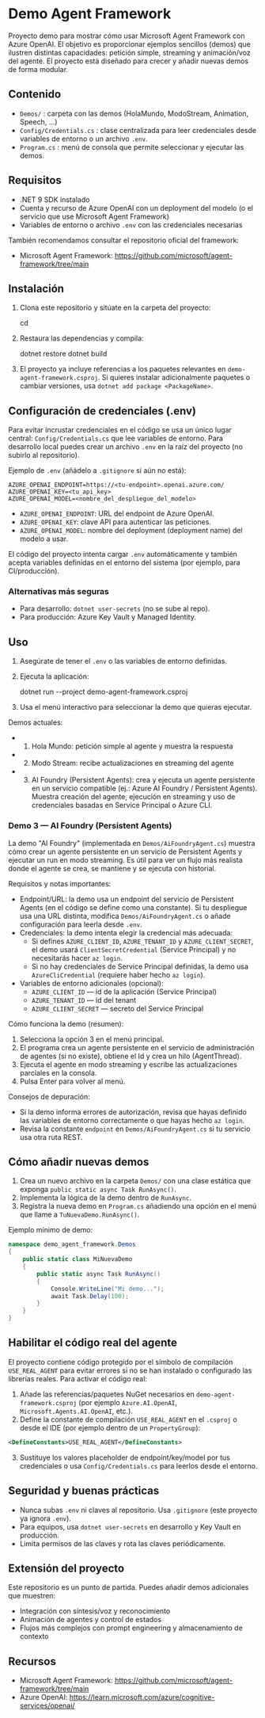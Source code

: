 # Demo Agent Framework

Proyecto demo para mostrar cómo usar Microsoft Agent Framework con Azure OpenAI. El objetivo es proporcionar ejemplos sencillos (demos) que ilustren distintas capacidades: petición simple, streaming y animación/voz del agente. El proyecto está diseñado para crecer y añadir nuevas demos de forma modular.

## Contenido

- `Demos/` : carpeta con las demos (HolaMundo, ModoStream, Animation, Speech, ...)
- `Config/Credentials.cs` : clase centralizada para leer credenciales desde variables de entorno o un archivo `.env`.
- `Program.cs` : menú de consola que permite seleccionar y ejecutar las demos.

## Requisitos

- .NET 9 SDK instalado
- Cuenta y recurso de Azure OpenAI con un deployment del modelo (o el servicio que use Microsoft Agent Framework)
- Variables de entorno o archivo `.env` con las credenciales necesarias

También recomendamos consultar el repositorio oficial del framework:

- Microsoft Agent Framework: https://github.com/microsoft/agent-framework/tree/main

## Instalación

1. Clona este repositorio y sitúate en la carpeta del proyecto:

   cd <ruta-del-proyecto>

2. Restaura las dependencias y compila:

   dotnet restore
   dotnet build

3. El proyecto ya incluye referencias a los paquetes relevantes en `demo-agent-framework.csproj`. Si quieres instalar adicionalmente paquetes o cambiar versiones, usa `dotnet add package <PackageName>`.

## Configuración de credenciales (.env)

Para evitar incrustar credenciales en el código se usa un único lugar central: `Config/Credentials.cs` que lee variables de entorno. Para desarrollo local puedes crear un archivo `.env` en la raíz del proyecto (no subirlo al repositorio).

Ejemplo de `.env` (añádelo a `.gitignore` si aún no está):

```
AZURE_OPENAI_ENDPOINT=https://<tu-endpoint>.openai.azure.com/
AZURE_OPENAI_KEY=<tu_api_key>
AZURE_OPENAI_MODEL=<nombre_del_despliegue_del_modelo>
```

- `AZURE_OPENAI_ENDPOINT`: URL del endpoint de Azure OpenAI.
- `AZURE_OPENAI_KEY`: clave API para autenticar las peticiones.
- `AZURE_OPENAI_MODEL`: nombre del deployment (deployment name) del modelo a usar.

El código del proyecto intenta cargar `.env` automáticamente y también acepta variables definidas en el entorno del sistema (por ejemplo, para CI/producción).

### Alternativas más seguras

- Para desarrollo: `dotnet user-secrets` (no se sube al repo).
- Para producción: Azure Key Vault y Managed Identity.

## Uso

1. Asegúrate de tener el `.env` o las variables de entorno definidas.
2. Ejecuta la aplicación:

   dotnet run --project demo-agent-framework.csproj

3. Usa el menú interactivo para seleccionar la demo que quieras ejecutar.

Demos actuales:
- 1) Hola Mundo: petición simple al agente y muestra la respuesta
- 2) Modo Stream: recibe actualizaciones en streaming del agente
- 3) AI Foundry (Persistent Agents): crea y ejecuta un agente persistente en un servicio compatible (ej.: Azure AI Foundry / Persistent Agents). Muestra creación del agente, ejecución en streaming y uso de credenciales basadas en Service Principal o Azure CLI.

### Demo 3 — AI Foundry (Persistent Agents)

La demo "AI Foundry" (implementada en `Demos/AiFoundryAgent.cs`) muestra cómo crear un agente persistente en un servicio de Persistent Agents y ejecutar un run en modo streaming. Es útil para ver un flujo más realista donde el agente se crea, se mantiene y se ejecuta con historial.

Requisitos y notas importantes:

- Endpoint/URL: la demo usa un endpoint del servicio de Persistent Agents (en el código se define como una constante). Si tu despliegue usa una URL distinta, modifica `Demos/AiFoundryAgent.cs` o añade configuración para leerla desde `.env`.
- Credenciales: la demo intenta elegir la credencial más adecuada:
    - Si defines `AZURE_CLIENT_ID`, `AZURE_TENANT_ID` y `AZURE_CLIENT_SECRET`, el demo usará `ClientSecretCredential` (Service Principal) y no necesitarás hacer `az login`.
    - Si no hay credenciales de Service Principal definidas, la demo usa `AzureCliCredential` (requiere haber hecho `az login`).
- Variables de entorno adicionales (opcional):
    - `AZURE_CLIENT_ID` — id de la aplicación (Service Principal)
    - `AZURE_TENANT_ID` — id del tenant
    - `AZURE_CLIENT_SECRET` — secreto del Service Principal

Cómo funciona la demo (resumen):

1. Selecciona la opción 3 en el menú principal.
2. El programa crea un agente persistente en el servicio de administración de agentes (si no existe), obtiene el Id y crea un hilo (AgentThread).
3. Ejecuta el agente en modo streaming y escribe las actualizaciones parciales en la consola.
4. Pulsa Enter para volver al menú.

Consejos de depuración:

- Si la demo informa errores de autorización, revisa que hayas definido las variables de entorno correctamente o que hayas hecho `az login`.
- Revisa la constante `endpoint` en `Demos/AiFoundryAgent.cs` si tu servicio usa otra ruta REST.


## Cómo añadir nuevas demos

1. Crea un nuevo archivo en la carpeta `Demos/` con una clase estática que exponga `public static async Task RunAsync()`.
2. Implementa la lógica de la demo dentro de `RunAsync`.
3. Registra la nueva demo en `Program.cs` añadiendo una opción en el menú que llame a `TuNuevaDemo.RunAsync()`.

Ejemplo mínimo de demo:
```csharp
namespace demo_agent_framework.Demos
{
    public static class MiNuevaDemo
    {
        public static async Task RunAsync()
        {
            Console.WriteLine("Mi demo...");
            await Task.Delay(100);
        }
    }
}
```

## Habilitar el código real del agente

El proyecto contiene código protegido por el símbolo de compilación `USE_REAL_AGENT` para evitar errores si no se han instalado o configurado las librerías reales. Para activar el código real:

1. Añade las referencias/paquetes NuGet necesarios en `demo-agent-framework.csproj` (por ejemplo `Azure.AI.OpenAI`, `Microsoft.Agents.AI.OpenAI`, etc.).
2. Define la constante de compilación `USE_REAL_AGENT` en el `.csproj` o desde el IDE (por ejemplo dentro de un `PropertyGroup`):

```xml
<DefineConstants>USE_REAL_AGENT</DefineConstants>
```

3. Sustituye los valores placeholder de endpoint/key/model por tus credenciales o usa `Config/Credentials.cs` para leerlos desde el entorno.

## Seguridad y buenas prácticas

- Nunca subas `.env` ni claves al repositorio. Usa `.gitignore` (este proyecto ya ignora `.env`).
- Para equipos, usa `dotnet user-secrets` en desarrollo y Key Vault en producción.
- Limita permisos de las claves y rota las claves periódicamente.

## Extensión del proyecto

Este repositorio es un punto de partida. Puedes añadir demos adicionales que muestren:

- Integración con síntesis/voz y reconocimiento
- Animación de agentes y control de estados
- Flujos más complejos con prompt engineering y almacenamiento de contexto

## Recursos

- Microsoft Agent Framework: https://github.com/microsoft/agent-framework/tree/main
- Azure OpenAI: https://learn.microsoft.com/azure/cognitive-services/openai/


